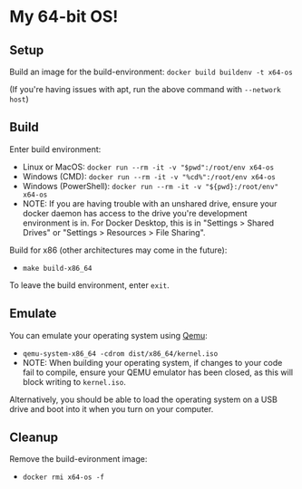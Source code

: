 # My 64-bit OS!

## Setup

Build an image for the build-environment: `docker build buildenv -t x64-os`

(If you're having issues with apt, run the above command with `--network host`)

## Build

Enter build environment:
 - Linux or MacOS: `docker run --rm -it -v "$pwd":/root/env x64-os`
 - Windows (CMD): `docker run --rm -it -v "%cd%":/root/env x64-os`
 - Windows (PowerShell): `docker run --rm -it -v "${pwd}:/root/env" x64-os`
 - NOTE: If you are having trouble with an unshared drive, ensure your docker daemon has access to the drive you're development environment is in. For Docker Desktop, this is in "Settings > Shared Drives" or "Settings > Resources > File Sharing".

Build for x86 (other architectures may come in the future):
 - `make build-x86_64`

To leave the build environment, enter `exit`.

## Emulate

You can emulate your operating system using [Qemu](https://www.qemu.org/):

 - `qemu-system-x86_64 -cdrom dist/x86_64/kernel.iso`
 - NOTE: When building your operating system, if changes to your code fail to compile, ensure your QEMU emulator has been closed, as this will block writing to `kernel.iso`.

Alternatively, you should be able to load the operating system on a USB drive and boot into it when you turn on your computer.

## Cleanup

Remove the build-evironment image:
 - `docker rmi x64-os -f`
